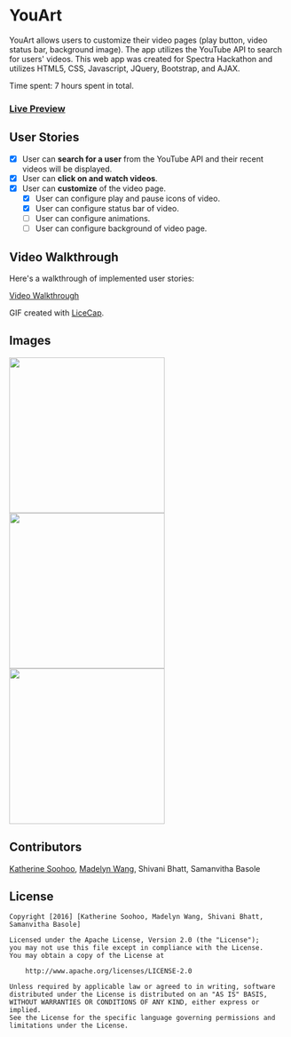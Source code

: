 # YouArt

YouArt allows users to customize their video pages (play button, video status bar, background image). The app utilizes the YouTube API to search for users' videos. This web app was created for Spectra Hackathon and utilizes HTML5, CSS, Javascript, JQuery, Bootstrap, and AJAX.

Time spent: 7 hours spent in total. 

### [Live Preview](https://katsoohoo.github.io/SpectraHackathon2016/)

## User Stories

* [x] User can **search for a user** from the YouTube API and their recent videos will be displayed.
* [x] User can **click on and watch videos**.
* [x] User can **customize** of the video page. 
   * [x] User can configure play and pause icons of video.
   * [x] User can configure status bar of video.
   * [ ] User can configure animations.
   * [ ] User can configure background of video page.

## Video Walkthrough

Here's a walkthrough of implemented user stories:

<a href="http://i.imgur.com/JhbpsLx.gifv">Video Walkthrough</a>

GIF created with [LiceCap](http://www.cockos.com/licecap/).

## Images
<img src='http://challengepost-s3-challengepost.netdna-ssl.com/photos/production/software_photos/000/397/930/datas/gallery.jpg' width='280'/>
<img src='http://challengepost-s3-challengepost.netdna-ssl.com/photos/production/software_photos/000/397/932/datas/gallery.jpg' width='280'/>
<img src='http://challengepost-s3-challengepost.netdna-ssl.com/photos/production/software_photos/000/397/931/datas/gallery.jpg' width='280'/>

## Contributors

<a href="https://github.com/katsoohoo">Katherine Soohoo</a>, <a href="https://github.com/madelynw">Madelyn Wang</a>, Shivani Bhatt, Samanvitha Basole

## License

    Copyright [2016] [Katherine Soohoo, Madelyn Wang, Shivani Bhatt, Samanvitha Basole]

    Licensed under the Apache License, Version 2.0 (the "License");
    you may not use this file except in compliance with the License.
    You may obtain a copy of the License at

        http://www.apache.org/licenses/LICENSE-2.0

    Unless required by applicable law or agreed to in writing, software
    distributed under the License is distributed on an "AS IS" BASIS,
    WITHOUT WARRANTIES OR CONDITIONS OF ANY KIND, either express or implied.
    See the License for the specific language governing permissions and
    limitations under the License.

